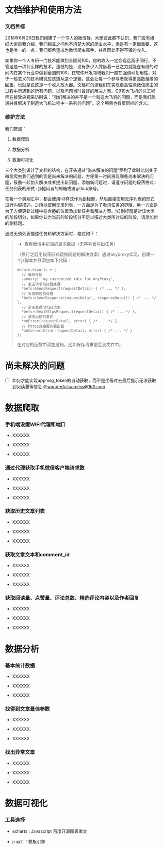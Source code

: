 # 文档维护和使用方法

### 文档目标

2018年6月26日我们组建了一个10人的微信群，大家彼此都不认识，我们没有组织大家自我介绍，我们相互之间也不清楚大家的爬虫水平，但是有一定很重要，这也是唯一的一点：我们都希望成为微信爬虫高手，并且因此不得不错的收入。

如果你一个人专研一门技术能做到全国前100，你的收入一定会远远高于同行，不管这是一项什么样的技术。遗憾的是，没有多少人凭借着一己之力就能在有限的时间内在某个行业中做到全国前100，在软件开发领域我们一直在强调可复用性，对于一般意义的技术研究应该遵从这个逻辑，这会让每一个参与者获得更高数量级的回报，也就是说这是一个收入放大器。文档将沉淀我们在实现更高性能微信爬虫的过程中所遇到的所有问题，以及问题当时最好的解决方案。C919大飞机的总工程师在接受央视采访时说：“我们解决的并不是一个制造大飞机的问题，而是我们疏通并且解决了制造大飞机过程中一系列的问题”。这个项目也有着同样的含义。

### 维护方法

我们按照：

1. 数据爬取

2. 数据分析

3. 数据可视化

三个大类别设计了文档的结构，在开头通过“尚未解决的问题”罗列了此时此刻关于微信爬虫我们遇到的但是尚未解决的问题，方便第一时间展现哪些尚未解决的问题，鼓励一起加入解决或者提出新问题。添加新问题时，请遵守问题的段落格式：任务列表的形式+@提问者的邮箱或者github账号。

在每一个类别汇中，都会使用h3样式作为副标题，然后直接使用无序列表的形式进行内容描述。之所以使用无须列表，一方面是为了看清任务的界限，另一方面是为了方便更新过程中在合适的位置添加新任务和解决方案。h3副标题是对该大类的阶段切分，如果你认为当前的阶段切分不足以描述大类所对应的阶段，请添加新的副标题。

通过无须列表描述任务和解决方案时，格式如下：

> - 查看微信手机端的请求数据（无序列表写出任务）
> 
> （换行之后用段落形式藐视问题的解决方案）通过anyproxy实现，创建一个js脚本并且添加如下代码：
> 
> ```
> module.exports = {
>   // 模块介绍
>   summary: 'my customized rule for AnyProxy',
>   // 发送请求前拦截处理
>   *beforeSendRequest(requestDetail) { /* ... */ },
>   // 发送响应前处理
>   *beforeSendResponse(requestDetail, responseDetail) { /* ... */ },
>   // 是否处理https请求
>   *beforeDealHttpsRequest(requestDetail) { /* ... */ },
>   // 请求出错的事件
>   *onError(requestDetail, error) { /* ... */ },
>   // https连接服务器出错
>   *onConnectError(requestDetail, error) { /* ... */ }
> };
> ```
> 
> 在对应的函数中添加逻辑，比如保存请求信息到文件中。

# 尚未解决的问题

- [ ] 如何才能实现appmsg_token的自动获取，而不是坐等过去最后提示无法获取到阅读量等信息 @wonderfulsuccess@163.com

# 数据爬取

### 手机端设置WIFI代理和端口

- XXXXXX

- XXXXXX

- XXXXXX

### 通过代理获取手机微信客户端请求数

- XXXXXX

- XXXXXX

- XXXXXX

### 获取历史文章列表

- XXXXXX

- XXXXXX

- XXXXXX

### 获取文章文本和comment_id

- XXXXXX

- XXXXXX

- XXXXXX

### 获取阅读量、点赞量、评论总数、精选评论内容以及作者回复

- XXXXXX

- XXXXXX

- XXXXXX

# 数据分析

### 基本统计数据

- XXXXXX

- XXXXXX

- XXXXXX

### 找得到文章最佳参数

- XXXXXX

- XXXXXX

- XXXXXX

### 找出异常文章

- XXXXXX

- XXXXXX

- XXXXXX

# 数据可视化

### 工具选择

- echarts : Javascript 百度开源图表库文

- jinja2 ：模板引擎
